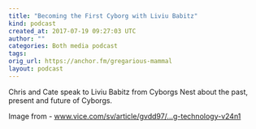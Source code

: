 ```yaml
---
title: "Becoming the First Cyborg with Liviu Babitz"
kind: podcast
created_at: 2017-07-19 09:27:03 UTC
author: ""
categories: Both media podcast
tags: 
orig_url: https://anchor.fm/gregarious-mammal
layout: podcast
---
```

Chris and Cate speak to Liviu Babitz from Cyborgs Nest about the past, present and future of Cyborgs.

Image from - www.vice.com/sv/article/gvdd97/…g-technology-v24n1